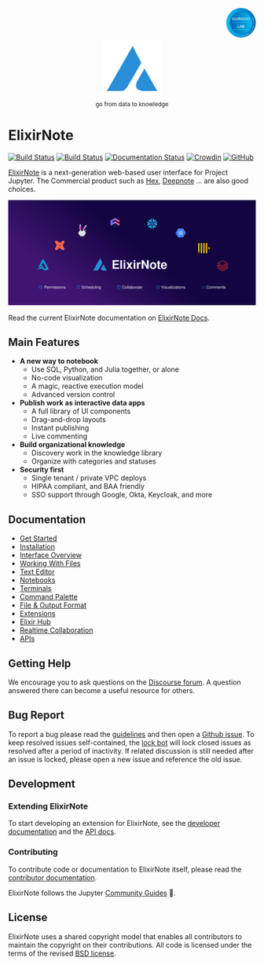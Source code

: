 <div align="right">
    <img src="https://raw.githubusercontent.com/ElixirNote/elixirnote/main/jupyterlab/staging/assets/guinsoolab-badge.png" width=60 alt="badge">
</div>
<div align="center">
    <img src="https://raw.githubusercontent.com/ElixirNote/elixirnote/main/jupyterlab/staging/assets/elixirnote2.svg" width=120 alt="logo" />
    <br />
    <small>go from data to knowledge</small>
</div>

# ElixirNote

[![Build Status](https://github.com/jupyterlab/jupyterlab/workflows/Linux%20Tests/badge.svg)](https://github.com/jupyterlab/jupyterlab/actions?query=branch%3Amaster+workflow%3A%22Linux+Tests%22)
[![Build Status](https://github.com/jupyterlab/jupyterlab/workflows/Windows%20Tests/badge.svg)](https://github.com/jupyterlab/jupyterlab/actions?query=branch%3Amaster+workflow%3A%22Windows+Tests%22)
[![Documentation Status](https://readthedocs.org/projects/jupyterlab/badge/?version=stable)](http://jupyterlab.readthedocs.io/en/stable/)
[![Crowdin](https://badges.crowdin.net/jupyterlab/localized.svg)](https://crowdin.com/project/jupyterlab)
[![GitHub](https://img.shields.io/badge/issue_tracking-github-blue.svg)](https://github.com/jupyterlab/jupyterlab/issues)

[ElixirNote](https://github.com/ElixirNote/elixirnote/tags) is a next-generation web-based user interface for
Project Jupyter. The Commercial product such as [Hex](https://hex.tech/), [Deepnote](https://deepnote.com/) ... are also good choices.

![ecosystem](https://raw.githubusercontent.com/ElixirNote/elixirnote/main/jupyterlab/staging/assets/elixir-ecosystem-v2.svg)

Read the current ElixirNote documentation on [ElixirNote Docs](https://ciusji.gitbook.io/elixirnote/).

## Main Features

- **A new way to notebook**
  - Use SQL, Python, and Julia together, or alone
  - No-code visualization
  - A magic, reactive execution model
  - Advanced version control
- **Publish work as interactive data apps**
  - A full library of UI components
  - Drag-and-drop layouts
  - Instant publishing
  - Live commenting
- **Build organizational knowledge**
  - Discovery work in the knowledge library
  - Organize with categories and statuses
- **Security first**
  - Single tenant / private VPC deploys
  - HIPAA compliant, and BAA friendly
  - SSO support through Google, Okta, Keycloak, and more

## Documentation

- [Get Started](https://ciusji.gitbook.io/elixirnote/guides/get-started)
- [Installation](https://ciusji.gitbook.io/elixirnote/guides/installation)
- [Interface Overview](https://ciusji.gitbook.io/elixirnote/guides/interface-overview)
- [Working With Files](https://ciusji.gitbook.io/elixirnote/guides/working-with-files)
- [Text Editor](https://ciusji.gitbook.io/elixirnote/guides/text-editor)
- [Notebooks](https://ciusji.gitbook.io/elixirnote/guides/notebooks)
- [Terminals](https://ciusji.gitbook.io/elixirnote/guides/terminals)
- [Command Palette](https://ciusji.gitbook.io/elixirnote/guides/command-palette)
- [File & Output Format](https://ciusji.gitbook.io/elixirnote/guides/file-and-output-formats)
- [Extensions](https://ciusji.gitbook.io/elixirnote/guides/extensions)
- [Elixir Hub](https://ciusji.gitbook.io/elixirnote/guides/elixirnote-hub)
- [Realtime Collaboration](https://ciusji.gitbook.io/elixirnote/guides/real-time-collaboration)
- [APIs](https://ciusji.gitbook.io/elixirnote/guides/apis)

## Getting Help

We encourage you to ask questions on the [Discourse forum](https://github.com/orgs/ElixirNote/discussions). A question answered there can become a useful resource for others.

## Bug Report

To report a bug please read the [guidelines](https://github.com/ElixirNote/elixirnote/issues) and then open a [Github issue](https://github.com/ElixirNote/elixirnote/issues). To keep resolved issues self-contained, the [lock bot](https://github.com/apps/lock) will lock closed issues as resolved after a period of inactivity. If related discussion is still needed after an issue is locked, please open a new issue and reference the old issue.

## Development

### Extending ElixirNote

To start developing an extension for ElixirNote, see the [developer documentation](https://ciusji.gitbook.io/elixirnote/guides/extensions) and the [API docs](https://ciusji.gitbook.io/elixirnote/guides/apis).

### Contributing

To contribute code or documentation to ElixirNote itself, please read the [contributor documentation](https://github.com/ElixirNote/elixirnote/blob/main/CONTRIBUTING.md).

ElixirNote follows the Jupyter [Community Guides](https://jupyter.readthedocs.io/en/latest/community/content-community.html) 🌈.

## License

ElixirNote uses a shared copyright model that enables all contributors to maintain the
copyright on their contributions. All code is licensed under the terms of the revised [BSD license](https://github.com/ElixirNote/elixirnote/blob/main/LICENSE).
